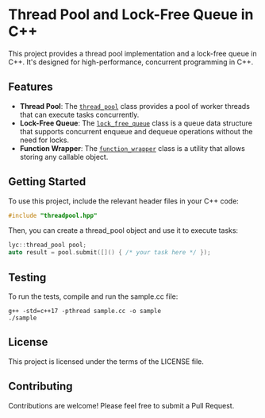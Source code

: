 # Thread Pool and Lock-Free Queue in C++

This project provides a thread pool implementation and a lock-free queue in C++. It's designed for high-performance, concurrent programming in C++.

## Features

- **Thread Pool**: The [`thread_pool`](threadpool.hpp) class provides a pool of worker threads that can execute tasks concurrently.
- **Lock-Free Queue**: The [`lock_free_queue`](details/work_queue.hpp) class is a queue data structure that supports concurrent enqueue and dequeue operations without the need for locks.
- **Function Wrapper**: The [`function_wrapper`](details/function_wrapper.hpp) class is a utility that allows storing any callable object.

## Getting Started

To use this project, include the relevant header files in your C++ code:

```cpp
#include "threadpool.hpp"
```
Then, you can create a thread_pool object and use it to execute tasks:
```cpp
lyc::thread_pool pool;
auto result = pool.submit([]() { /* your task here */ });
```
## Testing
To run the tests, compile and run the sample.cc file:

```shell
g++ -std=c++17 -pthread sample.cc -o sample
./sample
```
## License
This project is licensed under the terms of the LICENSE file.

## Contributing
Contributions are welcome! Please feel free to submit a Pull Request.